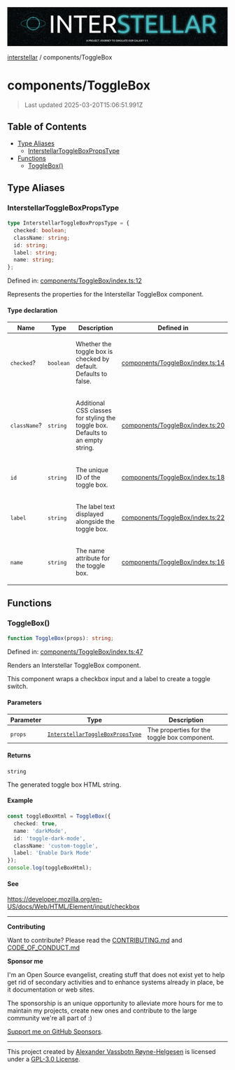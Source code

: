 <div><img alt="SPECCER logo" src="https://raw.githubusercontent.com/phun-ky/interstellar/main/public/interstellar-header.png" style="max-height:120px;"/></div>

[interstellar](../README.md) / components/ToggleBox

# components/ToggleBox

> Last updated 2025-03-20T15:06:51.991Z

## Table of Contents

- [Type Aliases](#type-aliases)
  - [InterstellarToggleBoxPropsType](#interstellartoggleboxpropstype)
- [Functions](#functions)
  - [ToggleBox()](#togglebox)

## Type Aliases

### InterstellarToggleBoxPropsType

```ts
type InterstellarToggleBoxPropsType = {
  checked: boolean;
  className: string;
  id: string;
  label: string;
  name: string;
};
```

Defined in:
[components/ToggleBox/index.ts:12](https://github.com/phun-ky/interstellar/blob/main/src/components/ToggleBox/index.ts#L12)

Represents the properties for the Interstellar ToggleBox component.

#### Type declaration

<table>
<thead>
<tr>
<th>Name</th>
<th>Type</th>
<th>Description</th>
<th>Defined in</th>
</tr>
</thead>
<tbody>
<tr>
<td>

<a id="checked"></a> `checked`?

</td>
<td>

`boolean`

</td>
<td>

Whether the toggle box is checked by default. Defaults to false.

</td>
<td>

[components/ToggleBox/index.ts:14](https://github.com/phun-ky/interstellar/blob/main/src/components/ToggleBox/index.ts#L14)

</td>
</tr>
<tr>
<td>

<a id="classname"></a> `className`?

</td>
<td>

`string`

</td>
<td>

Additional CSS classes for styling the toggle box. Defaults to an empty string.

</td>
<td>

[components/ToggleBox/index.ts:20](https://github.com/phun-ky/interstellar/blob/main/src/components/ToggleBox/index.ts#L20)

</td>
</tr>
<tr>
<td>

<a id="id"></a> `id`

</td>
<td>

`string`

</td>
<td>

The unique ID of the toggle box.

</td>
<td>

[components/ToggleBox/index.ts:18](https://github.com/phun-ky/interstellar/blob/main/src/components/ToggleBox/index.ts#L18)

</td>
</tr>
<tr>
<td>

<a id="label"></a> `label`

</td>
<td>

`string`

</td>
<td>

The label text displayed alongside the toggle box.

</td>
<td>

[components/ToggleBox/index.ts:22](https://github.com/phun-ky/interstellar/blob/main/src/components/ToggleBox/index.ts#L22)

</td>
</tr>
<tr>
<td>

<a id="name"></a> `name`

</td>
<td>

`string`

</td>
<td>

The name attribute for the toggle box.

</td>
<td>

[components/ToggleBox/index.ts:16](https://github.com/phun-ky/interstellar/blob/main/src/components/ToggleBox/index.ts#L16)

</td>
</tr>
</tbody>
</table>

## Functions

### ToggleBox()

```ts
function ToggleBox(props): string;
```

Defined in:
[components/ToggleBox/index.ts:47](https://github.com/phun-ky/interstellar/blob/main/src/components/ToggleBox/index.ts#L47)

Renders an Interstellar ToggleBox component.

This component wraps a checkbox input and a label to create a toggle switch.

#### Parameters

| Parameter | Type                                                                            | Description                                  |
| --------- | ------------------------------------------------------------------------------- | -------------------------------------------- |
| `props`   | [`InterstellarToggleBoxPropsType`](ToggleBox.md#interstellartoggleboxpropstype) | The properties for the toggle box component. |

#### Returns

`string`

The generated toggle box HTML string.

#### Example

```ts
const toggleBoxHtml = ToggleBox({
  checked: true,
  name: 'darkMode',
  id: 'toggle-dark-mode',
  className: 'custom-toggle',
  label: 'Enable Dark Mode'
});
console.log(toggleBoxHtml);
```

#### See

<https://developer.mozilla.org/en-US/docs/Web/HTML/Element/input/checkbox>

---

**Contributing**

Want to contribute? Please read the
[CONTRIBUTING.md](https://github.com/phun-ky/interstellar/blob/main/CONTRIBUTING.md)
and
[CODE_OF_CONDUCT.md](https://github.com/phun-ky/interstellar/blob/main/CODE_OF_CONDUCT.md)

**Sponsor me**

I'm an Open Source evangelist, creating stuff that does not exist yet to help
get rid of secondary activities and to enhance systems already in place, be it
documentation or web sites.

The sponsorship is an unique opportunity to alleviate more hours for me to
maintain my projects, create new ones and contribute to the large community
we're all part of :)

[Support me on GitHub Sponsors](https://github.com/sponsors/phun-ky).

---

This project created by [Alexander Vassbotn Røyne-Helgesen](http://phun-ky.net)
is licensed under a
[GPL-3.0 License](https://choosealicense.com/licenses/gpl-3.0/).
